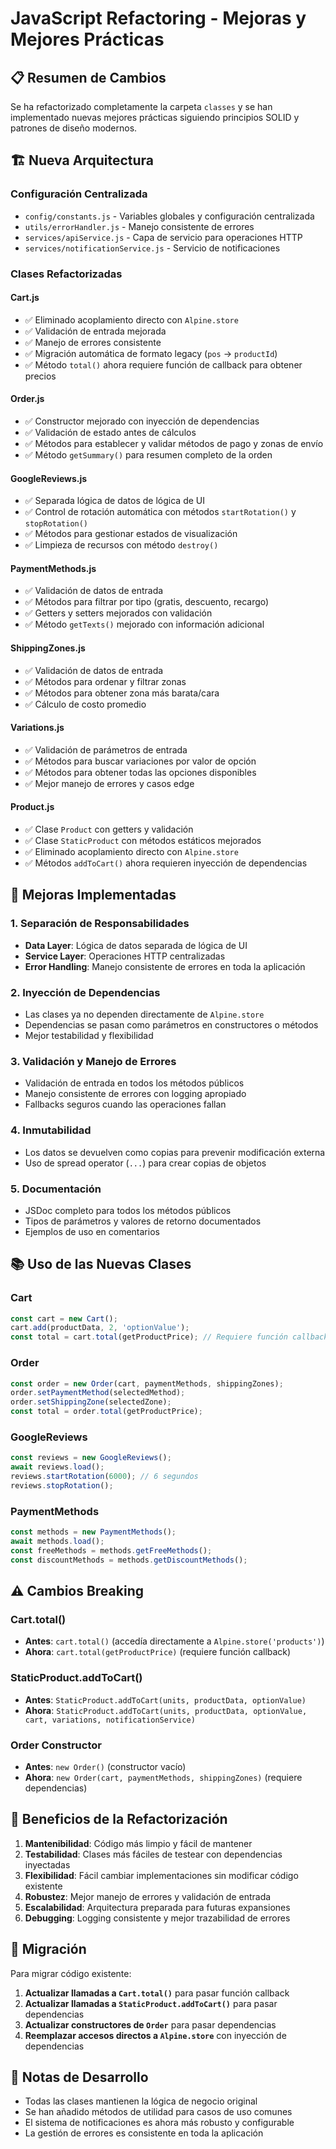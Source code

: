 # JavaScript Refactoring - Mejoras y Mejores Prácticas

## 📋 Resumen de Cambios

Se ha refactorizado completamente la carpeta `classes` y se han implementado nuevas mejores prácticas siguiendo principios SOLID y patrones de diseño modernos.

## 🏗️ Nueva Arquitectura

### **Configuración Centralizada**
- `config/constants.js` - Variables globales y configuración centralizada
- `utils/errorHandler.js` - Manejo consistente de errores
- `services/apiService.js` - Capa de servicio para operaciones HTTP
- `services/notificationService.js` - Servicio de notificaciones

### **Clases Refactorizadas**

#### **Cart.js**
- ✅ Eliminado acoplamiento directo con `Alpine.store`
- ✅ Validación de entrada mejorada
- ✅ Manejo de errores consistente
- ✅ Migración automática de formato legacy (`pos` → `productId`)
- ✅ Método `total()` ahora requiere función de callback para obtener precios

#### **Order.js**
- ✅ Constructor mejorado con inyección de dependencias
- ✅ Validación de estado antes de cálculos
- ✅ Métodos para establecer y validar métodos de pago y zonas de envío
- ✅ Método `getSummary()` para resumen completo de la orden

#### **GoogleReviews.js**
- ✅ Separada lógica de datos de lógica de UI
- ✅ Control de rotación automática con métodos `startRotation()` y `stopRotation()`
- ✅ Métodos para gestionar estados de visualización
- ✅ Limpieza de recursos con método `destroy()`

#### **PaymentMethods.js**
- ✅ Validación de datos de entrada
- ✅ Métodos para filtrar por tipo (gratis, descuento, recargo)
- ✅ Getters y setters mejorados con validación
- ✅ Método `getTexts()` mejorado con información adicional

#### **ShippingZones.js**
- ✅ Validación de datos de entrada
- ✅ Métodos para ordenar y filtrar zonas
- ✅ Métodos para obtener zona más barata/cara
- ✅ Cálculo de costo promedio

#### **Variations.js**
- ✅ Validación de parámetros de entrada
- ✅ Métodos para buscar variaciones por valor de opción
- ✅ Métodos para obtener todas las opciones disponibles
- ✅ Mejor manejo de errores y casos edge

#### **Product.js**
- ✅ Clase `Product` con getters y validación
- ✅ Clase `StaticProduct` con métodos estáticos mejorados
- ✅ Eliminado acoplamiento directo con `Alpine.store`
- ✅ Métodos `addToCart()` ahora requieren inyección de dependencias

## 🔧 Mejoras Implementadas

### **1. Separación de Responsabilidades**
- **Data Layer**: Lógica de datos separada de lógica de UI
- **Service Layer**: Operaciones HTTP centralizadas
- **Error Handling**: Manejo consistente de errores en toda la aplicación

### **2. Inyección de Dependencias**
- Las clases ya no dependen directamente de `Alpine.store`
- Dependencias se pasan como parámetros en constructores o métodos
- Mejor testabilidad y flexibilidad

### **3. Validación y Manejo de Errores**
- Validación de entrada en todos los métodos públicos
- Manejo consistente de errores con logging apropiado
- Fallbacks seguros cuando las operaciones fallan

### **4. Inmutabilidad**
- Los datos se devuelven como copias para prevenir modificación externa
- Uso de spread operator (`...`) para crear copias de objetos

### **5. Documentación**
- JSDoc completo para todos los métodos públicos
- Tipos de parámetros y valores de retorno documentados
- Ejemplos de uso en comentarios

## 📚 Uso de las Nuevas Clases

### **Cart**
```javascript
const cart = new Cart();
cart.add(productData, 2, 'optionValue');
const total = cart.total(getProductPrice); // Requiere función callback
```

### **Order**
```javascript
const order = new Order(cart, paymentMethods, shippingZones);
order.setPaymentMethod(selectedMethod);
order.setShippingZone(selectedZone);
const total = order.total(getProductPrice);
```

### **GoogleReviews**
```javascript
const reviews = new GoogleReviews();
await reviews.load();
reviews.startRotation(6000); // 6 segundos
reviews.stopRotation();
```

### **PaymentMethods**
```javascript
const methods = new PaymentMethods();
await methods.load();
const freeMethods = methods.getFreeMethods();
const discountMethods = methods.getDiscountMethods();
```

## ⚠️ Cambios Breaking

### **Cart.total()**
- **Antes**: `cart.total()` (accedía directamente a `Alpine.store('products')`)
- **Ahora**: `cart.total(getProductPrice)` (requiere función callback)

### **StaticProduct.addToCart()**
- **Antes**: `StaticProduct.addToCart(units, productData, optionValue)`
- **Ahora**: `StaticProduct.addToCart(units, productData, optionValue, cart, variations, notificationService)`

### **Order Constructor**
- **Antes**: `new Order()` (constructor vacío)
- **Ahora**: `new Order(cart, paymentMethods, shippingZones)` (requiere dependencias)

## 🚀 Beneficios de la Refactorización

1. **Mantenibilidad**: Código más limpio y fácil de mantener
2. **Testabilidad**: Clases más fáciles de testear con dependencias inyectadas
3. **Flexibilidad**: Fácil cambiar implementaciones sin modificar código existente
4. **Robustez**: Mejor manejo de errores y validación de entrada
5. **Escalabilidad**: Arquitectura preparada para futuras expansiones
6. **Debugging**: Logging consistente y mejor trazabilidad de errores

## 🔄 Migración

Para migrar código existente:

1. **Actualizar llamadas a `Cart.total()`** para pasar función callback
2. **Actualizar llamadas a `StaticProduct.addToCart()`** para pasar dependencias
3. **Actualizar constructores de `Order`** para pasar dependencias
4. **Reemplazar accesos directos a `Alpine.store`** con inyección de dependencias

## 📝 Notas de Desarrollo

- Todas las clases mantienen la lógica de negocio original
- Se han añadido métodos de utilidad para casos de uso comunes
- El sistema de notificaciones es ahora más robusto y configurable
- La gestión de errores es consistente en toda la aplicación 
